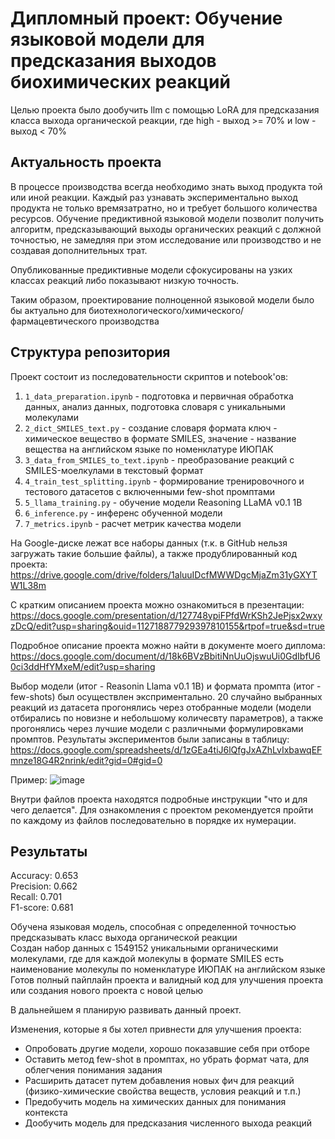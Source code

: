 # Дипломный проект: Обучение языковой модели для предсказания выходов биохимических реакций

Целью проекта было дообучить llm с помощью LoRA для предсказания класса выхода органической реакции, где high - выход >= 70% и low - выход < 70%

## Актуальность проекта

В процессе производства всегда необходимо знать выход продукта той или иной реакции. Каждый раз узнавать экспериментально выход продукта не только времязатратно, но и требует большого количества ресурсов. Обучение предиктивной языковой модели позволит получить алгоритм, предсказывающий выходы органических реакций с должной точностью, не замедляя при этом исследование или производство и не создавая дополнительных трат.  

Опубликованные предиктивные модели сфокусированы на узких классах реакций либо показывают низкую точность.  

Таким образом, проектирование полноценной языковой модели было бы актуально для биотехнологического/химического/фармацевтического производства

## Структура репозитория

Проект состоит из последовательности скриптов и notebook'ов:

1. `1_data_preparation.ipynb` - подготовка и первичная обработка данных, анализ данных, подготовка словаря с уникальными молекулами
2. `2_dict_SMILES_text.py` - создание словаря формата ключ - химическое вещество в формате SMILES, значение - название вещества на английском языке по номенклатуре ИЮПАК
3. `3_data_from_SMILES_to_text.ipynb` - преобразование реакций с SMILES-моелкулами в текстовый формат
4. `4_train_test_splitting.ipynb` - формирование тренировочного и тестового датасетов с включенными few-shot промптами
5. `5_llama_training.py` - обучение модели Reasoning LLaMA v0.1 1B
6. `6_inference.py` - инференс обученной модели
7. `7_metrics.ipynb` - расчет метрик качества модели

На Google-диске лежат все наборы данных (т.к. в GitHub нельзя загружать такие большие файлы), а также продублированный код проекта: https://drive.google.com/drive/folders/1aluuIDcfMWWDgcMjaZm31yGXYTW1L38m  

С кратким описанием проекта можно ознакомиться в презентации: https://docs.google.com/presentation/d/127748ypiFPfdWrKSh2JePjsx2wxyzDcQ/edit?usp=sharing&ouid=112718877929397810155&rtpof=true&sd=true

Подробное описание проекта можно найти в документе моего диплома: https://docs.google.com/document/d/18k6BVzBbitiNnUuOjswuUi0GdIbfU60ci3ddHfYMxeM/edit?usp=sharing

Выбор модели (итог - Reasonin Llama v0.1 1B) и формата промпта (итог - few-shots) был осуществлен эксприментально. 20 случайно выбранных реакций из датасета прогонялись через отобранные модели (модели отбирались по новизне и небольшому количесвту параметров), а также прогонялись через лучшие модели с различными формулировками промптов. Результаты экспериментов были записаны в таблицу: https://docs.google.com/spreadsheets/d/1zGEa4tiJ6lQfgJxAZhLvIxbawqEFmnze18G4R2nrink/edit?gid=0#gid=0 

Пример:
![image](https://github.com/user-attachments/assets/73ed615b-3a3e-499f-b3f7-510f5f7ea707)

Внутри файлов проекта находятся подробные инструкции "что и для чего делается". Для ознакомления с проектом рекомендуется пройти по каждому из файлов последовательно в порядке их нумерации.

## Результаты  

Accuracy: 0.653  
Precision: 0.662  
Recall: 0.701  
F1-score: 0.681  

Обучена языковая модель, способная с определенной точностью предсказывать класс выхода органической реакции  
Создан набор данных с 1549152 уникальными органическими молекулами, где для каждой молекулы в формате SMILES есть наименование молекулы по номенклатуре ИЮПАК на английском языке  
Готов полный пайплайн проекта и валидный код для улучшения проекта или создания нового проекта с новой целью  

В дальнейшем я планирую развивать данный проект.

Изменения, которые я бы хотел привнести для улучшения проекта:
- Опробовать другие модели, хорошо показавшие себя при отборе
- Оставить метод few-shot в промптах, но убрать формат чата, для облегчения понимания задания
- Расширить датасет путем добавления новых фич для реакций (физико-химические свойства веществ, условия реакций и т.п.)
- Предобучить модель на химических данных для понимания контекста
- Дообучить модель для предсказания численного выхода реакций
